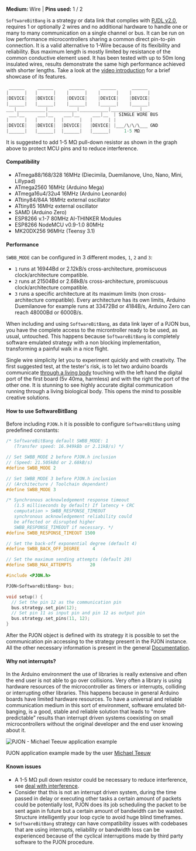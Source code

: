 
**Medium:** Wire |
**Pins used:** 1 / 2

`SoftwareBitBang` is a strategy or data link that complies with [PJDL v2.0](/strategies/SoftwareBitBang/specification/PJDL-specification-v2.0.md), requires 1 or optionally 2 wires and no additional hardware to handle one or many to many communication on a single channel or bus. It can be run on low performance microcontrollers sharing a common direct pin-to-pin connection. It is a valid alternative to 1-Wire because of its flexibility and reliability. Bus maximum length is mostly limited by resistance of the common conductive element used. It has been tested with up to 50m long insulated wires, results demonstrate the same high performance achieved with shorter lengths. Take a look at the [video introduction](https://www.youtube.com/watch?v=Vg5aSlD-VCU) for a brief showcase of its features.
```cpp  
 ______     ______      ______      ______      ______
|      |   |      |    |      |    |      |    |      |
|DEVICE|   |DEVICE|    |DEVICE|    |DEVICE|    |DEVICE|
|______|   |______|    |______|    |______|    |______|
___|___________|___________|___________|___________|___
 ___|__     ___|__    ___|__     ___|__  | SINGLE WIRE BUS
|      |   |      |  |      |   |      | |
|DEVICE|   |DEVICE|  |DEVICE|   |DEVICE| |___/\/\/\___ GND
|______|   |______|  |______|   |______|     1-5 MΩ
```
It is suggested to add 1-5 MΩ pull-down resistor as shown in the graph above to protect MCU pins and to reduce interference.

#### Compatibility
- ATmega88/168/328 16MHz (Diecimila, Duemilanove, Uno, Nano, Mini, Lillypad)
- ATmega2560 16MHz (Arduino Mega)
- ATmega16u4/32u4 16MHz (Arduino Leonardo)
- ATtiny84/84A 16MHz external oscillator
- ATtiny85 16MHz external oscillator
- SAMD (Arduino Zero)
- ESP8266 v.1-7 80MHz AI-THINKER Modules
- ESP8266 NodeMCU v0.9-1.0 80MHz
- MK20DX256 96MHz (Teensy 3.1)

#### Performance
`SWBB_MODE` can be configured in 3 different modes, `1`, `2` and `3`:
- `1` runs at 16944Bd or 2.12kB/s cross-architecture, promiscuous clock/architecture compatible.
- `2` runs at 21504Bd or 2.68kB/s cross-architecture, promiscuous clock/architecture compatible.
- `3` runs a specific architecture at its maximum limits (non cross-architecture compatible). Every architecture has its own limits, Arduino Duemilanove for example runs at 33472Bd or 4184B/s, Arduino Zero can reach 48000Bd or 6000B/s.

When including and using `SoftwareBitBang`, as data link layer of a PJON bus, you have the complete access to the microntroller ready to be used, as usual, untouched. This happens because `SoftwareBitBang` is completely software emulated strategy with a non blocking implementation, transforming a painful walk in a nice flight.

Single wire simplicity let you to experiment quickly and with creativity. The first suggested test, at the tester's risk, is to let two arduino boards communicate [through a living body](https://www.youtube.com/watch?v=caMit7nzJsM) touching with the left hand the digital port of the first board (5v 40ma, harmless) and with the right the port of the other one. It is stunning to see highly accurate digital communication running through a living biological body. This opens the mind to possible creative solutions.

#### How to use SoftwareBitBang
Before including `PJON.h` it is possible to configure `SoftwareBitBang` using predefined constants:
```cpp  
/* SoftwareBitBang default SWBB_MODE: 1
   (Transfer speed: 16.949kBb or 2.11kB/s) */

// Set SWBB_MODE 2 before PJON.h inclusion
// (Speed: 21.505kBd or 2.68kB/s)
#define SWBB_MODE 2

// Set SWBB_MODE 3 before PJON.h inclusion
// (Architecture / Toolchain dependant)
#define SWBB_MODE 3

/* Synchronous acknowledgement response timeout
   (1.5 milliseconds by default) If latency + CRC
   computation > SWBB_RESPONSE_TIMEOUT
   synchronous acknowledgement reliability could
   be affected or disrupted higher
   SWBB_RESPONSE_TIMEOUT if necessary. */
#define SWBB_RESPONSE_TIMEOUT 1500

// Set the back-off exponential degree (default 4)
#define SWBB_BACK_OFF_DEGREE     4

// Set the maximum sending attempts (default 20)
#define SWBB_MAX_ATTEMPTS       20

#include <PJON.h>

PJON<SoftwareBitBang> bus;

void setup() {
  // Set the pin 12 as the communication pin
  bus.strategy.set_pin(12);
  // Set pin 11 as input pin and pin 12 as output pin
  bus.strategy.set_pins(11, 12);
}
```
After the PJON object is defined with its strategy it is possible to set the communication pin accessing to the strategy present in the PJON instance. All the other necessary information is present in the general [Documentation](/documentation).

#### Why not interrupts?
In the Arduino environment the use of libraries is really extensive and often the end user is not able to go over collisions. Very often a library is using hardware resources of the microcontroller as timers or interrupts, colliding or interrupting other libraries. This happens because in general Arduino boards have limited hardware resources. To have a universal and reliable communication medium in this sort of environment, software emulated bit-banging, is a good, stable and reliable solution that leads to "more predictable" results than interrupt driven systems coexisting on small microcontrollers without the original developer and the end user knowing about it.

![PJON - Michael Teeuw application example](http://33.media.tumblr.com/0065c3946a34191a2836c405224158c8/tumblr_inline_nvrbxkXo831s95p1z_500.gif)

PJON application example made by the user [Michael Teeuw](http://michaelteeuw.nl/post/130558526217/pjon-my-son)

#### Known issues
- A 1-5 MΩ pull down resistor could be necessary to reduce interference, see [deal with interference](https://github.com/gioblu/PJON/wiki/Deal-with-interference).
- Consider that this is not an interrupt driven system, during the time passed
in delay or executing other tasks a certain amount of packets could be potentially
lost, PJON does its job scheduling the packet
to be sent again in future but a certain amount of bandwidth can be wasted. Structure intelligently
your loop cycle to avoid huge blind timeframes.
- `SoftwareBitBang` strategy can have compatibility issues with codebases that
are using interrupts, reliability or bandwidth loss can be experienced because of the cyclical
interruptions made by third party software to the PJON procedure.
